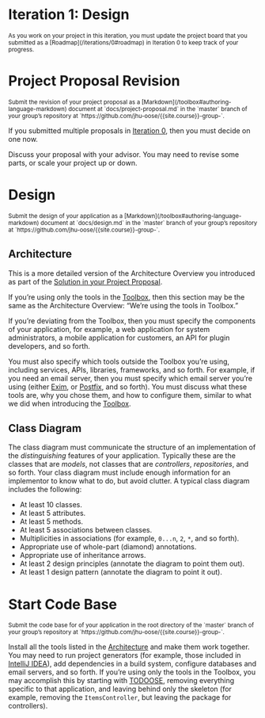 # Iteration 1: Design

<small>
As you work on your project in this iteration, you must update the project board that you submitted as a [Roadmap](/iterations/0#roadmap) in Iteration 0 to keep track of your progress.
</small>

# Project Proposal Revision

<small>
Submit the revision of your project proposal as a [Markdown](/toolbox#authoring-language-markdown) document at `docs/project-proposal.md` in the `master` branch of your group’s repository at `https://github.com/jhu-oose/{{site.course}}-group-<identifier>`.
</small>

If you submitted multiple proposals in [Iteration 0](/iterations/0), then you must decide on one now.

Discuss your proposal with your advisor. You may need to revise some parts, or scale your project up or down.

# Design

<small>
Submit the design of your application as a [Markdown](/toolbox#authoring-language-markdown) document at `docs/design.md` in the `master` branch of your group’s repository at `https://github.com/jhu-oose/{{site.course}}-group-<identifier>`.
</small>

## Architecture

This is a more detailed version of the Architecture Overview you introduced as part of the [Solution in your Project Proposal](/iterations/0#solution).

If you’re using only the tools in the [Toolbox](/toolbox), then this section may be the same as the Architecture Overview: “We’re using the tools in Toolbox.”

If you’re deviating from the Toolbox, then you must specify the components of your application, for example, a web application for system administrators, a mobile application for customers, an API for plugin developers, and so forth.

You must also specify which tools outside the Toolbox you’re using, including services, APIs, libraries, frameworks, and so forth. For example, if you need an email server, then you must specify which email server you’re using (either [Exim](https://www.exim.org), or [Postfix](http://www.postfix.org), and so forth). You must discuss what these tools are, why you chose them, and how to configure them, similar to what we did when introducing the [Toolbox](/toolbox).

## Class Diagram

The class diagram must communicate the structure of an implementation of the _distinguishing_ features of your application. Typically these are the classes that are _models_, not classes that are _controllers_, _repositories_, and so forth. Your class diagram must include enough information for an implementor to know what to do, but avoid clutter. A typical class diagram includes the following:

- At least 10 classes.
- At least 5 attributes.
- At least 5 methods.
- At least 5 associations between classes.
- Multiplicities in associations (for example, `0...n`, `2`, `*`, and so forth).
- Appropriate use of whole-part (diamond) annotations.
- Appropriate use of inheritance arrows.
- At least 2 design principles (annotate the diagram to point them out).
- At least 1 design pattern (annotate the diagram to point it out).

# Start Code Base

<small>
Submit the code base for of your application in the root directory of the `master` branch of your group’s repository at `https://github.com/jhu-oose/{{site.course}}-group-<identifier>`.
</small>

Install all the tools listed in the [Architecture](#architecture) and make them work together. You may need to run project generators (for example, those included in [IntelliJ IDEA](/toolbox#integrated-development-environmentide-intellijidea)), add dependencies in a build system, configure databases and email servers, and so forth. If you’re using only the tools in the Toolbox, you may accomplish this by starting with [TODOOSE](https://github.com/jhu-oose/todoose), removing everything specific to that application, and leaving behind only the skeleton (for example, removing the `ItemsController`, but leaving the package for controllers).
